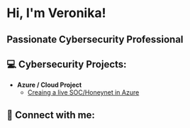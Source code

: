 <h1>Hi, I'm Veronika! </h1>

<h2> Passionate Cybersecurity Professional <h2>
  
<h2>💻 Cybersecurity Projects:</h2>

- <b> Azure / Cloud Project </b>
  - [Creaing a live SOC/Honeynet in Azure](https://github.com/Veroro321/Azure-SOC)

<h2> 🤳 Connect with me:</h2>


<!--
**joshmadakor1/joshmadakor1** is a ✨ _special_ ✨ repository because its `README.md` (this file) appears on your GitHub profile.

Here are some ideas to get you started:

- 🔭 I’m currently working on ...
- 🌱 I’m currently learning ...
- 👯 I’m looking to collaborate on ...
- 🤔 I’m looking for help with ...
- 💬 Ask me about ...
- 📫 How to reach me: ...
- 😄 Pronouns: ...
- ⚡ Fun fact: ...
-->
